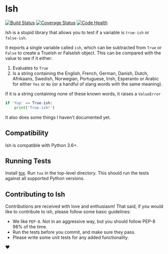 # Ish

[![Build Status](https://travis-ci.org/judy2k/ish.svg?branch=master)](https://travis-ci.org/judy2k/ish)
[![Coverage Status](https://coveralls.io/repos/judy2k/ish/badge.svg?branch=master&service=github)](https://coveralls.io/github/judy2k/ish?branch=master)
[![Code Health](https://landscape.io/github/judy2k/ish/master/landscape.svg?style=flat)](https://landscape.io/github/judy2k/ish/master)

Ish is a stupid library that allows you to test if a variable is `true-ish` or
`false-ish`.

It exports a single variable called `ish`, which can be subtracted from `True`
or `False` to create a TrueIsh or FalseIsh object. This can be compared with
the value to see if it either:

1. Evaluates to `True`
2. Is a string containing the English, French, German, Danish, Dutch,
   Afrikaans, Swedish, Norwegian, Portuguese, Irish, Esperanto or Arabic for
   either `Yes` or `No` (or a handful of slang words with the same meaning).

If it is a string containing none of these known words, it raises
a `ValueError`

```python
if 'Yup' == True-ish:
    print('True-ish!')
```

It also does some things I haven't documented yet.

## Compatibility

Ish is compatible with Python 3.6+.

## Running Tests

Install [tox](). Run `tox` in the top-level directory. This should run the
tests against all supported Python versions.

## Contributing to Ish

Contributions are received with love and enthusiasm! That said, if you would
like to contribute to ish, please follow some basic guidelines:

* We like `PEP-8`. Not in an aggressive way, but you should follow PEP-8 98%
  of the time.
* Run the tests before you commit, and make sure they pass.
* Please write some unit tests for any added functionality.

:heart:
